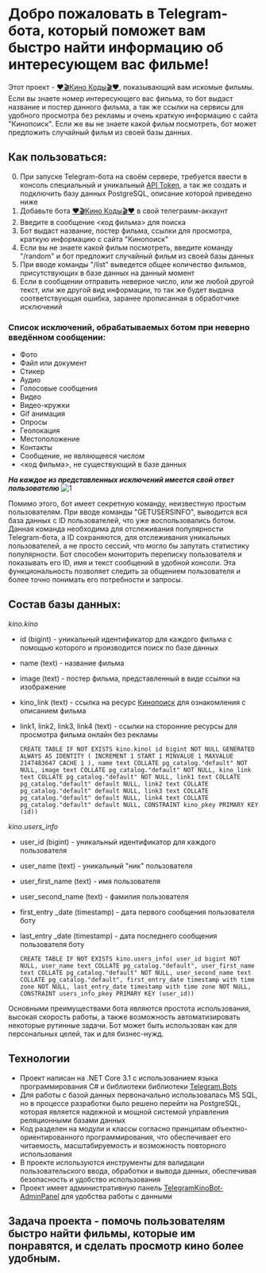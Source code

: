 # Добро пожаловать в Telegram-бота, который поможет вам быстро найти информацию об интересующем вас фильме!


Этот проект - [❤️🎬Кино Коды🎬❤️](https://t.me/kinokodi_bot), показывающий вам искомые фильмы. Если вы знаете номер интересующего вас фильма, то бот выдаст название и постер данного фильма, а так же ссылки на сервисы для удобного просмотра без рекламы и очень краткую информацию с сайта "Кинопоиск". Если же вы не знаете какой фильм посмотреть, бот может предложить случайный фильм из своей базы данных. 


## Как пользоваться:

0. При запуске Telegram-бота на своём сервере, требуется ввести в консоль специальный и уникальный [API Token](https://core.telegram.org/bots/api), а так же создать и подключить базу данных PostgreSQL, описание которой приведено ниже
1. Добавьте бота [❤️🎬Кино Коды🎬❤️](https://t.me/kinokodi_bot) в свой телеграмм-аккаунт 
2. Введите в сообщение <код фильма> для поиска
3. Бот выдаст название, постер фильма, ссылки для просмотра, краткую информацию с сайта "Кинопоиск"
4. Если вы не знаете какой фильм посмотреть, введите команду "/random" и бот предложит случайный фильм из своей базы данных
5. При вводе команды "/list" выведется общее количество фильмов, присутствующих в базе данных на данный момент
6. Если в сообщении отправить неверное число, или же любой другой текст, или же другой вид информации, то так же будет выдана соответствующая ошибка, заранее прописанная в обработчике исключений

### Список исключений, обрабатываемых ботом при неверно введённом сообщении:

* Фото
* Файл или документ
* Стикер
* Аудио
* Голосовые сообщения
* Видео
* Видео-кружки
* Gif анимация
* Опросы
* Геолокация
* Местоположение
* Контакты
* Сообщение, не являющееся числом
* <код фильма>, не существующий в базе данных

***На каждое из представленных исключений имеется свой ответ пользователю***
![1](https://user-images.githubusercontent.com/121144432/232340061-bbddbaf7-925c-40e4-9574-8e185481ae66.png)

Помимо этого, бот имеет секретную команду, неизвестную простым пользователям. При вводе команды "GETUSERSINFO", выводится вся база данных с ID пользователей, что уже воспользовались ботом. Данная команда необходима для отслеживания популярности Telegram-бота, а ID сохраняются, для отслеживания уникальных пользователей, а не просто сессий, что могло бы запутать статистику популярности. 
Бот способен мониторить переписку пользователя и показывать его ID, имя и текст сообщений в удобной консоли. Эта функциональность позволяет следить за общением пользователя и более точно понимать его потребности и запросы.

## Состав базы данных:

*kino.kino*
* id (bigint) - уникальный идентификатор для каждого фильма с помощью которого и производится поиск по базе данных 
* name (text) - название фильма
* image (text) - постер фильма, представленный в виде ссылки на изображение
* kino_link (text) - ссылка на ресурс [Кинопоиск](https://www.kinopoisk.ru/) для ознакомления с описанием фильма
* link1, link2, link3, link4 (text) - ссылки на сторонние ресурсы для просмотра фильма онлайн без рекламы

  `
    CREATE TABLE IF NOT EXISTS kino.kino(
    id bigint NOT NULL GENERATED ALWAYS AS IDENTITY ( INCREMENT 1 START 1 MINVALUE 1 MAXVALUE 2147483647 CACHE 1 ),
    name text COLLATE pg_catalog."default" NOT NULL,
    image text COLLATE pg_catalog."default" NOT NULL,
    kino_link text COLLATE pg_catalog."default" NOT NULL,
    link1 text COLLATE pg_catalog."default" default NULL,
    link2 text COLLATE pg_catalog."default" default NULL,
    link3 text COLLATE pg_catalog."default" default NULL,
    link4 text COLLATE pg_catalog."default" default NULL,
    CONSTRAINT kino_pkey PRIMARY KEY (id))
  `

*kino.users_info*
* user_id (bigint) - уникальный идентификатор для каждого пользователя
* user_name (text) - уникальный "ник" пользователя
* user_first_name (text) - имя пользователя
* user_second_name (text) - фамилия пользователя
* first_entry _date (timestamp) - дата первого сообщения пользователя боту
* last_entry _date (timestamp) - дата последнего сообщения пользователя боту

  `
    CREATE TABLE IF NOT EXISTS kino.users_info(
    user_id bigint NOT NULL,
    user_name text COLLATE pg_catalog."default",
    user_first_name text COLLATE pg_catalog."default" NOT NULL,
    user_second_name text COLLATE pg_catalog."default",
    first_entry_date timestamp with time zone NOT NULL,
    last_entry_date timestamp with time zone NOT NULL,
    CONSTRAINT users_info_pkey PRIMARY KEY (user_id))
  `

Основными преимуществами бота являются простота использования, высокая скорость работы, а также возможность автоматизировать некоторые рутинные задачи. Бот может быть использован как для персональных целей, так и для бизнес-нужд.

## Технологии

* Проект написан на .NET Core 3.1 с использованием языка программирования C# и библиотеки библиотеки [Telegram.Bots](https://telegrambots.github.io/book/)
* Для работы с базой данных первоначально использовалась MS SQL, но в процессе разработки было решено перейти на PostgreSQL, которая является надежной и мощной системой управления реляционными базами данных
* Код разделен на модули и классы согласно принципам объектно-ориентированного программирования, что обеспечивает его читаемость, масштабируемость и возможность повторного использования
* В проекте используются инструменты для валидации пользовательского ввода, обработки и вывода данных, обеспечивая безопасность и удобство использования
* Проект имеет административную панель [TelegramKinoBot-AdminPanel](https://github.com/Vaisero/TelegramKinoBot-AdminPanel) для удобства работы с данными 

## Задача проекта - помочь пользователям быстро найти фильмы, которые им понравятся, и сделать просмотр кино более удобным.
